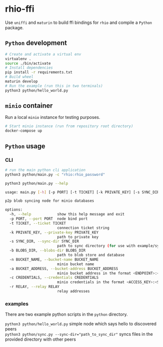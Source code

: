 # rhio-ffi

Use `uniffi` and `maturin` to build ffi bindings for `rhio` and compile a `Python` package.

## `Python` development

```bash
# Create and activate a virtual env
virtualenv .
source ./bin/activate
# Install dependencies
pip install -r requirements.txt
# Build wheel
maturin develop
# Run the example (run this in two terminals)
python3 python/hello_world.py
```

## `minio` container

Run a local `minio` instance for testing purposes.

```bash
# Start minio instance (run from repository root directory)
docker-compose up
```

## `Python` usage

### CLI

```bash
# run the main python cli application
python3 python/main.py -c "rhio:rhio_password"
```

```bash
python3 python/main.py --help

usage: main.py [-h] [-p PORT] [-t TICKET] [-k PRIVATE_KEY] [-s SYNC_DIR] [-b BLOBS_DIR] [-n BUCKET_NAME] [-a BUCKET_ADDRESS] [-c CREDENTIALS] [-r RELAY]

p2p blob syncing node for minio databases

options:
  -h, --help            show this help message and exit
  -p PORT, --port PORT  node bind port
  -t TICKET, --ticket TICKET
                        connection ticket string
  -k PRIVATE_KEY, --private-key PRIVATE_KEY
                        path to private key
  -s SYNC_DIR, --sync-dir SYNC_DIR
                        path to sync directory (for use with example/sync)
  -b BLOBS_DIR, --blobs-dir BLOBS_DIR
                        path to blob store and database
  -n BUCKET_NAME, --bucket-name BUCKET_NAME
                        minio bucket name
  -a BUCKET_ADDRESS, --bucket-address BUCKET_ADDRESS
                        minio bucket address in the format <ENDPOINT>:<REGION>
  -c CREDENTIALS, --credentials CREDENTIALS
                        minio credentials in the format <ACCESS_KEY>:<SECRET_KEY>
  -r RELAY, --relay RELAY
                        relay addresses
```

### examples

There are two example python scripts in the `python` directory. 

`python3 python/hello_world.py` simple node which says hello to discovered peers  
`python3 python/sync.py --sync-dir="path_to_sync_dir"` syncs files in the provided directory with other peers
